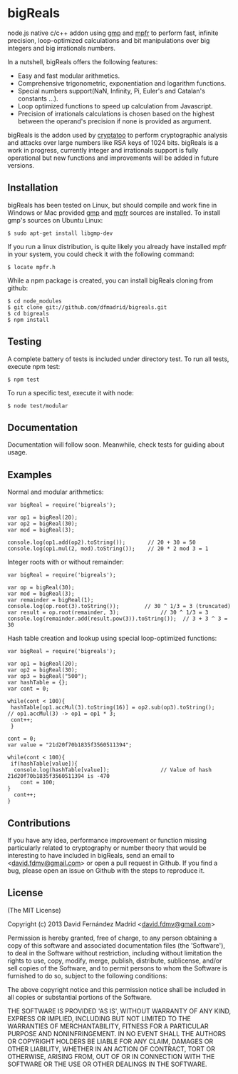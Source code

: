 bigReals
========

node.js native c/c++ addon using [gmp](http://gmplib.org/) and [mpfr](http://www.mpfr.org/) to perform fast, infinite precision,
loop-optimized calculations and bit manipulations over big integers and big irrationals numbers.

In a nutshell, bigReals offers the following features:

   * Easy and fast modular arithmetics.
   * Comprehensive trigonometric, exponentiation and logarithm functions.
   * Special numbers support(NaN, Infinity, Pi, Euler's and Catalan's constants ...).
   * Loop optimized functions to speed up calculation from Javascript.
   * Precision of irrationals calculations is chosen based on the highest between the operand's precision if none is provided as argument.

bigReals is the addon used by [cryptatoo](https://github.com/dfmadrid/cryptatoo) to perform cryptographic analysis and attacks over
large numbers like RSA keys of 1024 bits. bigReals is a work in progress, currently integer and irrationals support is fully operational but
new functions and improvements will be added in future versions.

Installation
------------
bigReals has been tested on Linux, but should compile and work fine in Windows or Mac provided [gmp](http://gmplib.org/) and
[mpfr](http://www.mpfr.org) sources are installed. To install gmp's sources on Ubuntu Linux:

    $ sudo apt-get install libgmp-dev

If you run a linux distribution, is quite likely you already have installed mpfr in your system, you could check it with the
following command:

    $ locate mpfr.h

While a npm package is created, you can install bigReals cloning from github:

    $ cd node_modules
    $ git clone git://github.com/dfmadrid/bigreals.git
    $ cd bigreals
    $ npm install

Testing
-------
A complete battery of tests is included under directory test. To run all tests, execute npm test:

    $ npm test

To run a specific test, execute it with node:

    $ node test/modular

Documentation
-------------
Documentation will follow soon. Meanwhile, check tests for guiding about usage.

Examples
--------
Normal and modular arithmetics:

    var bigReal = require('bigreals');
    
    var op1 = bigReal(20);
    var op2 = bigReal(30);
    var mod = bigReal(3);

    console.log(op1.add(op2).toString());       // 20 + 30 = 50
    console.log(op1.mul(2, mod).toString());    // 20 * 2 mod 3 = 1

Integer roots with or without remainder:

    var bigReal = require('bigreals');
    
    var op = bigReal(30);
    var mod = bigReal(3);
    var remainder = bigReal(1);
    console.log(op.root(3).toString());        // 30 ^ 1/3 = 3 (truncated)
    var result = op.root(remainder, 3);             // 30 ^ 1/3 = 3
    console.log(remainder.add(result.pow(3)).toString());  // 3 + 3 ^ 3 = 30

Hash table creation and lookup using special loop-optimized functions:

    var bigReal = require('bigreals');
    
    var op1 = bigReal(20);
    var op2 = bigReal(30);
    var op3 = bigReal("500");
    var hashTable = {};
    var cont = 0;

    while(cont < 100){
     hashTable[op1.accMul(3).toString(16)] = op2.sub(op3).toString();    // op1.accMul(3) -> op1 = op1 * 3;
     cont++;
     }

    cont = 0;
    var value = "21d20f70b1835f3560511394";

    while(cont < 100){
     if(hashTable[value]){
      console.log(hashTable[value]);                // Value of hash 21d20f70b1835f3560511394 is -470
	    cont = 100;
	}
      cont++;
    }

Contributions
-------------
If you have any idea, performance improvement or function missing particularly related to cryptography or number theory that
would be interesting to have included in bigReals, send an email to &lt;david.fdmv@gmail.com&gt; or open a pull request in
Github. If you find a bug, please open an issue on Github with the steps to reproduce it.

License
-------
(The MIT License)

Copyright (c) 2013 David Fern&aacute;ndez Madrid &lt;david.fdmv@gmail.com&gt;

Permission is hereby granted, free of charge, to any person obtaining
a copy of this software and associated documentation files (the
'Software'), to deal in the Software without restriction, including
without limitation the rights to use, copy, modify, merge, publish,
distribute, sublicense, and/or sell copies of the Software, and to
permit persons to whom the Software is furnished to do so, subject to
the following conditions:

The above copyright notice and this permission notice shall be
included in all copies or substantial portions of the Software.

THE SOFTWARE IS PROVIDED 'AS IS', WITHOUT WARRANTY OF ANY KIND,
EXPRESS OR IMPLIED, INCLUDING BUT NOT LIMITED TO THE WARRANTIES OF
MERCHANTABILITY, FITNESS FOR A PARTICULAR PURPOSE AND NONINFRINGEMENT.
IN NO EVENT SHALL THE AUTHORS OR COPYRIGHT HOLDERS BE LIABLE FOR ANY
CLAIM, DAMAGES OR OTHER LIABILITY, WHETHER IN AN ACTION OF CONTRACT,
TORT OR OTHERWISE, ARISING FROM, OUT OF OR IN CONNECTION WITH THE
SOFTWARE OR THE USE OR OTHER DEALINGS IN THE SOFTWARE.
